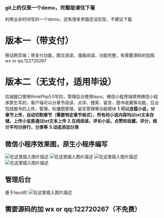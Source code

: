 ### git上的仅是一个demo，完整版请往下看
利用业余时间写的一个demo，还有很多界面还没实现，不建议下载
# 版本一（带支付）
移动网页端；带支付功能，图文阅读，漫画阅读，功能完整，有需要源码的加我wx or qq:122720267
# 版本二（无支付，适用毕设）
后端接口使用thinkPhp5.0写的，管理后台使用layui，微信小程序端使用微信小程序原生写的，客户端可以分章节阅读、点评、搜索、留言、图书收藏等功能，后台包括图书的上传，管理，轮播图管理，留言管理等功能模块
**1.可以连载小说，分章节上传，自动切割章节（需要特定章节格式），所有的小说内容均以txt文本存储，上传小说是通过txt文本上传**
**2.在线阅读，评论小说，点赞和收藏，评分，统计平均分排行，分类等**
**3.动态添加分类**
## 微信小程序效果图，原生小程序编写
![在这里插入图片描述](https://img-blog.csdnimg.cn/20200808115525201.jpg?x-oss-process=image/watermark,type_ZmFuZ3poZW5naGVpdGk,shadow_10,text_aHR0cHM6Ly9ibG9nLmNzZG4ubmV0L3dlaXhpbl80MTMwODQzNg==,size_16,color_FFFFFF,t_70#pic_center)
![在这里插入图片描述](https://img-blog.csdnimg.cn/20200808115551241.jpg?x-oss-process=image/watermark,type_ZmFuZ3poZW5naGVpdGk,shadow_10,text_aHR0cHM6Ly9ibG9nLmNzZG4ubmV0L3dlaXhpbl80MTMwODQzNg==,size_16,color_FFFFFF,t_70)
![在这里插入图片描述](https://img-blog.csdnimg.cn/20200808115550805.jpg?x-oss-process=image/watermark,type_ZmFuZ3poZW5naGVpdGk,shadow_10,text_aHR0cHM6Ly9ibG9nLmNzZG4ubmV0L3dlaXhpbl80MTMwODQzNg==,size_16,color_FFFFFF,t_70)
![在这里插入图片描述](https://img-blog.csdnimg.cn/20200808115547968.jpg?x-oss-process=image/watermark,type_ZmFuZ3poZW5naGVpdGk,shadow_10,text_aHR0cHM6Ly9ibG9nLmNzZG4ubmV0L3dlaXhpbl80MTMwODQzNg==,size_16,color_FFFFFF,t_70)


## 管理后台
基于layui的
![在这里插入图片描述](https://img-blog.csdnimg.cn/20210420110243275.png?x-oss-process=image/watermark,type_ZmFuZ3poZW5naGVpdGk,shadow_10,text_aHR0cHM6Ly9ibG9nLmNzZG4ubmV0L3dlaXhpbl80MTMwODQzNg==,size_16,color_FFFFFF,t_70)

## 需要源码的加 wx or qq:122720267（不免费）

